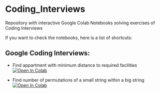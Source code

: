 # Coding_Interviews
Repository with interactive Google Colab Notebooks solving exercises of Coding Interviews

If you want to check the notebooks, here is a list of shortcuts:

## Google Coding Interviews:

* Find appartment with minimum distance to required facilities [![Open In Colab](https://colab.research.google.com/assets/colab-badge.svg)](https://colab.research.google.com/github/jasoromir/Coding_Interviews/blob/main/Google_Coding_Interview_1.ipynb)

* Find number of permutations of a small string within a big string [![Open In Colab](https://colab.research.google.com/assets/colab-badge.svg)](https://colab.research.google.com/github/jasoromir/Coding_Interviews/blob/main/Google_Coding_Interview_1.ipynb)

